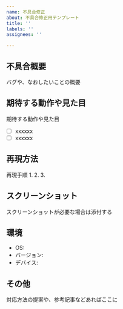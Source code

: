 ```yaml
---
name: 不具合修正
about: 不具合修正用テンプレート
title: ''
labels: ''
assignees: ''

---
```


## 不具合概要
バグや、なおしたいことの概要

## 期待する動作や見た目
期待する動作や見た目
- [ ] xxxxxx
- [ ] xxxxxx

## 再現方法
再現手順
1. 
2.
3.


## スクリーンショット
スクリーンショットが必要な場合は添付する

## 環境
 - OS: 
 - バージョン:
- デバイス: 


## その他
対応方法の提案や、参考記事などあればここに

